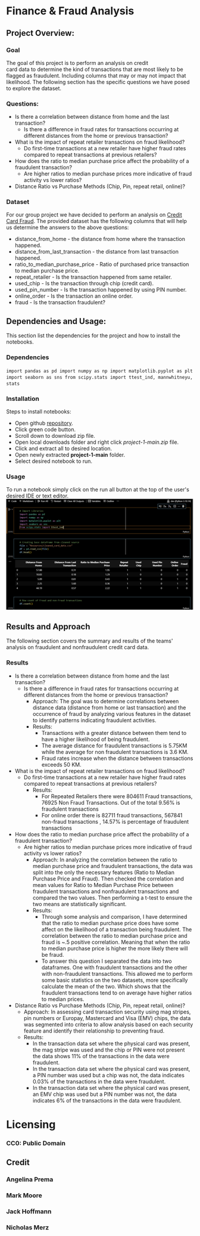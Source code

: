 # Finance & Fraud Analysis

## Project Overview:

### Goal
The goal of this project is to perform an analysis on credit  
card data to determine the kind of transactions that are most 
likely to be flagged as fraudulent. Including columns that may 
or may not impact that likelihood. The following section has 
the specific questions we have posed to explore the dataset.

### Questions:
* Is there a correlation between distance from home and the last transaction?
    * Is there a difference in fraud rates for transactions occurring at different distances from the home or previous transaction?
* What is the impact of repeat retailer transactions on fraud likelihood?
    * Do first-time transactions at a new retailer have higher fraud rates compared to repeat transactions at previous retailers?
* How does the ratio to median purchase price affect the probability of a fraudulent transaction?
    * Are higher ratios to median purchase prices more indicative of fraud activity vs lower ratios?
* Distance Ratio vs Purchase Methods (Chip, Pin, repeat retail, online)?

### Dataset

For our group project we have decided to perform an analysis on [Credit Card Fraud](https://www.kaggle.com/datasets/dhanushnarayananr/credit-card-fraud). The provided
dataset has the following columns that will help us determine the answers to the above questions: 
* distance_from_home - the distance from home where the transaction happened.
* distance_from_last_transaction - the distance from last transaction happened.
* ratio_to_median_purchase_price - Ratio of purchased price transaction to median purchase price.
* repeat_retailer - Is the transaction happened from same retailer.
* used_chip - Is the transaction through chip (credit card).
* used_pin_number - Is the transaction happened by using PIN number.
* online_order - Is the transaction an online order.
* fraud - Is the transaction fraudulent?

## Dependencies and Usage:
This section list the dependencies for the project and 
how to install the notebooks.

### Dependencies
`import pandas as pd
import numpy as np
import matplotlib.pyplot as plt
import seaborn as sns
from scipy.stats import ttest_ind, mannwhitneyu, stats`

### Installation
Steps to install notebooks:
* Open github [repository](https://github.com/killerpennywise/project-1).
* Click green code button.
* Scroll down to download zip file.
* Open local downloads folder and right click *project-1-main.zip* file.
* Click and extract all to desired location.
* Open newly extracted **project-1-main** folder.
* Select desired notebook to run.

### Usage
To run a notebook simply click on the run all button at the top of the user's desired IDE or text editor.
![Run Notebook](./main/Resources/usage.png)

## Results and Approach
The following section covers the summary and results of the 
teams' analysis on fraudulent and nonfraudulent credit card 
data.

### Results
* Is there a correlation between distance from home and the last transaction?
    * Is there a difference in fraud rates for transactions occurring at different distances from the home or previous transaction?
        * Approach: The goal was to determine correlations between distance data (distance from home or last transaction) and the occurrence of fraud by analyzing various features in the dataset to identify patterns indicating fraudulent activities.
        * Results: 
            * Transactions with a greater distance between them tend to have a higher likelihood of being fraudulent.
            * The average distance for fraudulent transactions is 5.75KM  while the average for non fraudulent transactions is 3.6 KM.
            * Fraud rates increase when the distance between transactions exceeds 50 KM.
* What is the impact of repeat retailer transactions on fraud likelihood?
    * Do first-time transactions at a new retailer have higher fraud rates compared to repeat transactions at previous retailers?
        * Results:
            * For Repeated Retailers there were 804611 Fraud transactions, 76925 Non Fraud Transactions. Out of the total 9.56% is fraudulent transactions
            * For online order there is 82711 fraud transactions, 567841 non-fraud transactions , 14.57% is percentage of fraudulent transactions
* How does the ratio to median purchase price affect the probability of a fraudulent transaction?
    * Are higher ratios to median purchase prices more indicative of fraud activity vs lower ratios?
        * Approach: In analyzing the correlation between the ratio to median purchase price and fraudulent transactions, the data was split into the only the necessary features (Ratio to Median Purchase Price and Fraud). Then checked the correlation and mean values for Ratio to Median Purchase Price between fraudulent transactions and nonfraudulent transactions and compared the two values. Then performing a t-test to ensure the two means are statistically significant.
        * Results:
            * Through some analysis and comparison, I have determined that the ratio to median purchase price does have some affect on the likelihood of a transaction being fraudulent. The correlation between the ratio to median purchase price and fraud is ~.5 positive correlation. Meaning that when the ratio to median purchase price is higher the more likely there will be fraud.
            * To answer this question I separated the data into two dataframes. One with fraudulent transactions and the other with non-fraudulent transactions. This allowed me to perform some basic statistics on the two datasets, more specifically calculate the mean of the two. Which shows that the fraudulent transactions tend to on average have higher ratios to median prices.
* Distance Ratio vs Purchase Methods (Chip, Pin, repeat retail, online)?
    * Approach: In assessing card transaction security using mag stripes, pin numbers or Europay, Mastercard and Visa (EMV) chips, the data was segmented into criteria to allow analysis based on each security feature and identify their relationship to preventing fraud.
    * Results:
        * In the transaction data set where the physical card was present, the mag stripe was used and the chip or PIN were not present the data shows 11% of the transactions in the data were fraudulent.
        * In the transaction data set where the physical card was present, a PIN number was used but a chip was not, the data indicates 0.03% of the transactions in the data were fraudulent.
        * In the transaction data set where the physical card was present, an EMV chip was used but a PIN number was not, the data indicates 6% of the transactions in the data were fraudulent.

# Licensing
### CC0: Public Domain


## Credit

### Angelina Prema
### Mark Moore
### Jack Hoffmann
### Nicholas Merz
